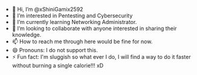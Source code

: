 - 👋 Hi, I’m @xShiniGamix2592
- 👀 I’m interested in Pentesting and Cybersecurity
- 🌱 I’m currently learning Networking Administrator.
- 💞️ I’m looking to collaborate with anyone interested in sharing their knowledge.
- 📫 How to reach me through here would be fine for now.
- 😄 Pronouns: I do not support this. 
- ⚡ Fun fact: I'm sluggish so what ever I do, I will find a way to do it faster without burning a single calorie!!! xD

<!---
xShiniGamix2592/xShiniGamix2592 is a ✨ special ✨ repository because its `README.md` (this file) appears on your GitHub profile.
You can click the Preview link to take a look at your changes.
--->
